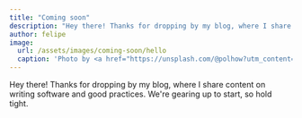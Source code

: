 ```yaml
---
title: "Coming soon"
description: "Hey there! Thanks for dropping by my blog, where I share content on writing software and good practices"
author: felipe
image:
  url: /assets/images/coming-soon/hello
  caption: 'Photo by <a href="https://unsplash.com/@polhow?utm_content=creditCopyText&utm_medium=referral&utm_source=unsplash">Pablo Gentile</a> on <a href="https://unsplash.com/photos/hello-neon-light-signage-3MYvgsH1uK0?utm_content=creditCopyText&utm_medium=referral&utm_source=unsplash">Unsplash</a>'
---
```


Hey there! Thanks for dropping by my blog, where I share content on writing software and good practices. We're gearing up to start, so hold tight.